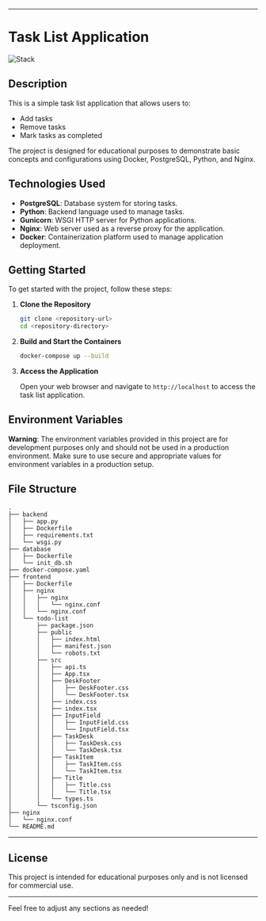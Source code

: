 
---

# Task List Application

![Stack](https://img.shields.io/badge/stack-PostgreSQL%20%7C%20Python%20%7C%20Gunicorn%20%7C%20Nginx%20%7C%20Docker-blue)

## Description

This is a simple task list application that allows users to:

- Add tasks
- Remove tasks
- Mark tasks as completed

The project is designed for educational purposes to demonstrate basic concepts and configurations using Docker, PostgreSQL, Python, and Nginx.

## Technologies Used

- **PostgreSQL**: Database system for storing tasks.
- **Python**: Backend language used to manage tasks.
- **Gunicorn**: WSGI HTTP server for Python applications.
- **Nginx**: Web server used as a reverse proxy for the application.
- **Docker**: Containerization platform used to manage application deployment.

## Getting Started

To get started with the project, follow these steps:

1. **Clone the Repository**

   ```bash
   git clone <repository-url>
   cd <repository-directory>
   ```

2. **Build and Start the Containers**

   ```bash
   docker-compose up --build
   ```

3. **Access the Application**

   Open your web browser and navigate to `http://localhost` to access the task list application.

## Environment Variables

**Warning**: The environment variables provided in this project are for development purposes only and should not be used in a production environment. Make sure to use secure and appropriate values for environment variables in a production setup.

## File Structure

```
.
├── backend
│   ├── app.py
│   ├── Dockerfile
│   ├── requirements.txt
│   └── wsgi.py
├── database
│   ├── Dockerfile
│   └── init_db.sh
├── docker-compose.yaml
├── frontend
│   ├── Dockerfile
│   ├── nginx
│   │   ├── nginx
│   │   │   └── nginx.conf
│   │   └── nginx.conf
│   └── todo-list
│       ├── package.json
│       ├── public
│       │   ├── index.html
│       │   ├── manifest.json
│       │   └── robots.txt
│       ├── src
│       │   ├── api.ts
│       │   ├── App.tsx
│       │   ├── DeskFooter
│       │   │   ├── DeskFooter.css
│       │   │   └── DeskFooter.tsx
│       │   ├── index.css
│       │   ├── index.tsx
│       │   ├── InputField
│       │   │   ├── InputField.css
│       │   │   └── InputField.tsx
│       │   ├── TaskDesk
│       │   │   ├── TaskDesk.css
│       │   │   └── TaskDesk.tsx
│       │   ├── TaskItem
│       │   │   ├── TaskItem.css
│       │   │   └── TaskItem.tsx
│       │   ├── Title
│       │   │   ├── Title.css
│       │   │   └── Title.tsx
│       │   └── types.ts
│       └── tsconfig.json
├── nginx
│   └── nginx.conf
└── README.md

```
---
 
## License

This project is intended for educational purposes only and is not licensed for commercial use.

---

Feel free to adjust any sections as needed!
